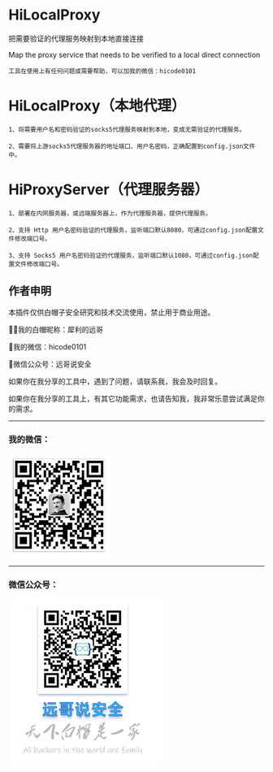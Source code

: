 # HiLocalProxy
把需要验证的代理服务映射到本地直接连接

Map the proxy service that needs to be verified to a local direct connection

`工具在使用上有任何问题或需要帮助，可以加我的微信：hicode0101`


# HiLocalProxy（本地代理）

```
1、将需要用户名和密码验证的socks5代理服务映射到本地，变成无需验证的代理服务。

2、需要将上游socks5代理服务器的地址端口、用户名密码，正确配置到config.json文件中。

```
    
    
    

# HiProxyServer（代理服务器）

```
1、部署在内网服务器，或远端服务器上，作为代理服务器，提供代理服务。

2、支持 Http 用户名密码验证的代理服务，监听端口默认8080，可通过config.json配置文件修改端口号。

3、支持 Socks5 用户名密码验证的代理服务，监听端口默认1080，可通过config.json配置文件修改端口号。

```


## 作者申明

本插件仅供白帽子安全研究和技术交流使用，禁止用于商业用途。

🙋‍♀️我的白帽昵称：犀利的远哥

💞️我的微信：hicode0101

🧙微信公众号：远哥说安全

如果你在我分享的工具中，遇到了问题，请联系我，我会及时回复。

如果你在我分享的工具上，有其它功能需求，也请告知我，我非常乐意尝试满足你的需求。


   
---



### 我的微信：

<img src="screenshot/weixin.png" width="200" />

  
---

### 微信公众号：

<img src="screenshot/gzh.png" width="300" />



